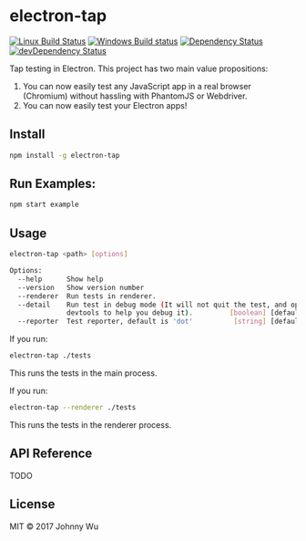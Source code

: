 # electron-tap

[![Linux Build Status](https://travis-ci.org/electron-utils/electron-tap.svg?branch=master)](https://travis-ci.org/electron-utils/electron-tap)
[![Windows Build status](https://ci.appveyor.com/api/projects/status/agbtqhcwioetdloo?svg=true)](https://ci.appveyor.com/project/jwu/electron-tap)
[![Dependency Status](https://david-dm.org/electron-utils/electron-tap.svg)](https://david-dm.org/electron-utils/electron-tap)
[![devDependency Status](https://david-dm.org/electron-utils/electron-tap/dev-status.svg)](https://david-dm.org/electron-utils/electron-tap#info=devDependencies)

Tap testing in Electron. This project has two main value propositions:

  1. You can now easily test any JavaScript app in a real browser (Chromium) without hassling with PhantomJS or Webdriver.
  1. You can now easily test your Electron apps!

## Install

```bash
npm install -g electron-tap
```

## Run Examples:

```bash
npm start example
```

## Usage

```bash
electron-tap <path> [options]

Options:
  --help      Show help                                                [boolean]
  --version   Show version number                                      [boolean]
  --renderer  Run tests in renderer.                                   [boolean]
  --detail    Run test in debug mode (It will not quit the test, and open the
              devtools to help you debug it).         [boolean] [default: false]
  --reporter  Test reporter, default is 'dot'          [string] [default: "dot"]
```

If you run:

```bash
electron-tap ./tests
```

This runs the tests in the main process.

If you run:

```bash
electron-tap --renderer ./tests
```

This runs the tests in the renderer process.

## API Reference

TODO

## License

MIT © 2017 Johnny Wu
